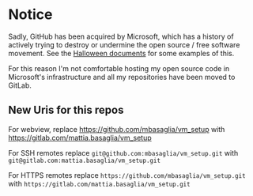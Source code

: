 Notice
======

Sadly, GitHub has been acquired by Microsoft, which has a history of
actively trying to destroy or undermine the open source / free software
movement.
See the [Halloween documents](http://catb.org/~esr/halloween/) for some
examples of this.

For this reason I'm not comfortable hosting my open source code in Microsoft's
infrastructure and all my repositories have been moved to GitLab.

New Uris for this repos
-----------------------

For webview, replace
https://github.com/mbasaglia/vm_setup with
https://gitlab.com/mattia.basaglia/vm_setup

For SSH remotes replace
`git@github.com:mbasaglia/vm_setup.git` with
`git@gitlab.com:mattia.basaglia/vm_setup.git`

For HTTPS remotes replace
`https://github.com/mbasaglia/vm_setup.git` with
`https://gitlab.com/mattia.basaglia/vm_setup.git`

